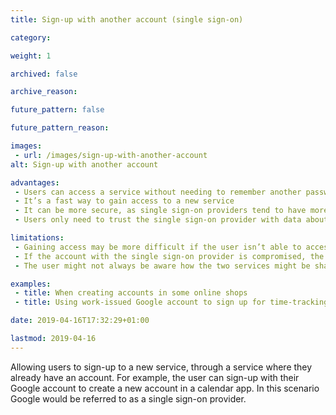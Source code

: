 ```yaml
---
title: Sign-up with another account (single sign-on)

category:

weight: 1

archived: false

archive_reason:

future_pattern: false

future_pattern_reason:

images:
 - url: /images/sign-up-with-another-account
alt: Sign-up with another account

advantages:
 - Users can access a service without needing to remember another password
 - It’s a fast way to gain access to a new service
 - It can be more secure, as single sign-on providers tend to have more security resources to protect accounts
 - Users only need to trust the single sign-on provider with data about them

limitations:
 - Gaining access may be more difficult if the user isn’t able to access the other service
 - If the account with the single sign-on provider is compromised, the security of linked services is at risk
 - The user might not always be aware how the two services might be sharing data

examples:
 - title: When creating accounts in some online shops
 - title: Using work-issued Google account to sign up for time-tracking software Harvest

date: 2019-04-16T17:32:29+01:00

lastmod: 2019-04-16
---
```


Allowing users to sign-up to a new service, through a service where they already have an account. For example, the user can sign-up with their Google account to create a new account in a calendar app. In this scenario Google would be referred to as a single sign-on provider.
